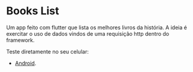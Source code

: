 # Books List

Um app feito com flutter que lista os melhores livros da história. A ideia é exercitar o uso de dados vindos de uma requisição http dentro do framework.

Teste diretamente no seu celular:
- [Android](https://github.com/esantos1/bookslist/raw/main/assets/execs/bookslist.apk).